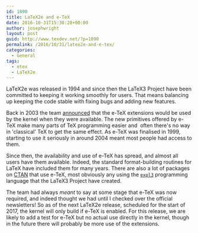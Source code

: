 ```yaml
---
id: 1890
title: LaTeX2e and e-TeX
date: 2016-10-31T15:38:28+00:00
author: josephwright
layout: post
guid: http://www.texdev.net/?p=1890
permalink: /2016/10/31/latex2e-and-e-tex/
categories:
  - General
tags:
  - etex
  - LaTeX2e
---
```

LaTeX2e was released in 1994 and since then the LaTeX3 Project have been committed to keeping it working smoothly for users. That means balancing up keeping the code stable with fixing bugs and adding new features.

Back in 2003 the team <a href="http://www.latex-project.org/news/latex2e-news/ltnews16.pdf">announced</a> that the e-TeX extensions would be used by the kernel when they were available. The new primitives offered by e-TeX make many parts of TeX programming easier and  often there's no way in 'classical' TeX to get the same effect. As e-TeX was finalised in 1999, starting to use it seriously in around 2004 meant most people had access to them.

Since then, the availability and use of e-TeX has spread, and almost all users have them available. Indeed, the standard format-building routines for LaTeX have included them for many years. There are also a lot of packages on <a href="http://www.ctan.org">CTAN</a> that use e-TeX, most obviously any using the <a href="http://ctan.org/pkg/l3kernel"><code>expl3</code></a> programming language that the LaTeX3 Project have created.

The team had always <em>meant</em> to say at some stage that e-TeX was now required, and indeed thought we had until I checked over the official newsletters! So as of the next LaTeX2e release, scheduled for the start of 2017, the kernel will only build if e-TeX is enabled. For this release, we are likely to add a test for e-TeX but no actual use directly in the kernel, though in the future there will probably be more use of the extensions.